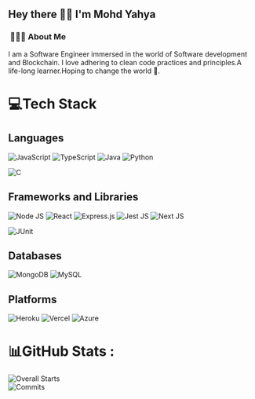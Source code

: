 <h2> Hey there 👋🏾 I'm Mohd Yahya</h2>

<h3> &nbsp;👩🏾‍💻 About Me </h3>

I am a Software Engineer immersed in the world of Software development and Blockchain. I love adhering to clean code practices and principles.A life-long learner.Hoping to change the world 🦸‍.


# 💻Tech Stack
## Languages
![JavaScript](https://img.shields.io/badge/JavaScript-F7DF1E?style=for-the-badge&logo=JavaScript&logoColor=white)
![TypeScript](https://img.shields.io/badge/TypeScript-007ACC?style=for-the-badge&logo=typescript&logoColor=white)
![Java](https://img.shields.io/badge/Java-ED8B00?style=for-the-badge&logo=openjdk&logoColor=white
)
![Python](https://img.shields.io/badge/Python-3776AB?style=for-the-badge&logo=python&logoColor=white)

![C](https://img.shields.io/badge/C-00599C?style=for-the-badge&logo=c&logoColor=white)

## Frameworks and Libraries
![Node JS](https://img.shields.io/badge/Node.js-43853D?style=for-the-badge&logo=node.js&logoColor=white)
![React](https://img.shields.io/badge/React-20232A?style=for-the-badge&logo=react&logoColor=61DAFB)
![Express.js](https://img.shields.io/badge/Express.js-404D59?style=for-the-badge) 
![Jest JS](https://img.shields.io/badge/Jest-323330?style=for-the-badge&logo=Jest&logoColor=white)
![Next JS](https://img.shields.io/badge/Next-black?style=plastic&logo=javascript&logoColor=%23F7DF1E)

![JUnit](https://img.shields.io/badge/JUnit-black?style=plastic&logo=junit&logoColor=%23F7DF1E)


## Databases
![MongoDB](	https://img.shields.io/badge/MongoDB-4EA94B?style=for-the-badge&logo=mongodb&logoColor=white)
![MySQL](https://img.shields.io/badge/MySQL-00000F?style=for-the-badge&logo=mysql&logoColor=white)
<br>

## Platforms

![Heroku](https://img.shields.io/badge/Heroku-430098?style=for-the-badge&logo=heroku&logoColor=white) 
![Vercel](https://img.shields.io/badge/Vercel-000000?style=for-the-badge&logo=vercel&logoColor=white)
![Azure](https://img.shields.io/badge/Microsoft_Azure-0089D6?style=for-the-badge&logo=microsoft-azure&logoColor=white)

# 📊GitHub Stats :
![Overall Starts](https://github-readme-stats.vercel.app/api?username=yahya-cloud&theme=react&hide_border=false&include_all_commits=false&count_private=false)<br/>
![Commits](https://github-readme-streak-stats.herokuapp.com/?user=yahya-cloud&theme=react&hide_border=false)<br/>



